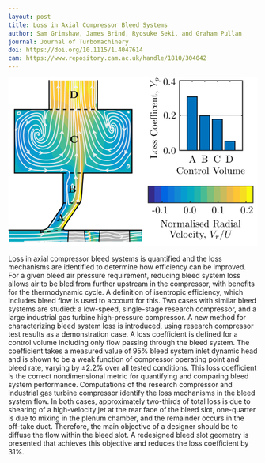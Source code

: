 ```yaml
---
layout: post
title: Loss in Axial Compressor Bleed Systems
author: Sam Grimshaw, James Brind, Ryosuke Seki, and Graham Pullan
journal: Journal of Turbomachinery
doi: https://doi.org/10.1115/1.4047614
cam: https://www.repository.cam.ac.uk/handle/1810/304042
---
```


![](/images/grimshaw-2020.svg)

Loss in axial compressor bleed systems is quantified and the loss mechanisms
are identified to determine how efficiency can be improved. For a given bleed
air pressure requirement, reducing bleed system loss allows air to be bled from
further upstream in the compressor, with benefits for the thermodynamic cycle.
A definition of isentropic efficiency, which includes bleed flow is used to
account for this. Two cases with similar bleed systems are studied: a
low-speed, single-stage research compressor, and a large industrial gas turbine
high-pressure compressor. A new method for characterizing bleed system loss is
introduced, using research compressor test results as a demonstration case. A
loss coefficient is defined for a control volume including only flow passing
through the bleed system. The coefficient takes a measured value of 95% bleed
system inlet dynamic head and is shown to be a weak function of compressor
operating point and bleed rate, varying by ±2.2% over all tested conditions.
This loss coefficient is the correct nondimensional metric for quantifying and
comparing bleed system performance. Computations of the research compressor and
industrial gas turbine compressor identify the loss mechanisms in the bleed
system flow. In both cases, approximately two-thirds of total loss is due to
shearing of a high-velocity jet at the rear face of the bleed slot, one-quarter
is due to mixing in the plenum chamber, and the remainder occurs in the
off-take duct. Therefore, the main objective of a designer should be to diffuse
the flow within the bleed slot. A redesigned bleed slot geometry is presented
that achieves this objective and reduces the loss coefficient by 31%.
